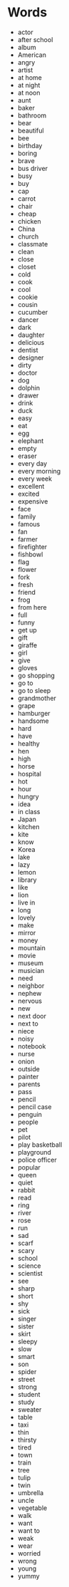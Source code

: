 # Words
* actor
* after school
* album
* American
* angry
* artist
* at home
* at night
* at noon
* aunt
* baker
* bathroom
* bear
* beautiful
* bee
* birthday
* boring
* brave
* bus driver
* busy
* buy
* cap
* carrot
* chair
* cheap
* chicken
* China
* church
* classmate
* clean
* close
* closet
* cold
* cook
* cool
* cookie
* cousin
* cucumber
* dancer
* dark
* daughter
* delicious
* dentist
* designer
* dirty
* doctor
* dog
* dolphin
* drawer
* drink
* duck
* easy
* eat
* egg
* elephant
* empty
* eraser
* every day
* every morning
* every week
* excellent
* excited
* expensive
* face
* family
* famous
* fan
* farmer
* firefighter
* fishbowl
* flag
* flower
* fork
* fresh
* friend
* frog
* from here
* full
* funny
* get up
* gift
* giraffe
* girl
* give
* gloves
* go shopping
* go to
* go to sleep
* grandmother
* grape
* hamburger
* handsome
* hard
* have
* healthy
* hen
* high
* horse
* hospital
* hot
* hour
* hungry
* idea
* in class
* Japan
* kitchen
* kite
* know
* Korea
* lake
* lazy
* lemon
* library
* like
* lion
* live in
* long
* lovely
* make
* mirror
* money
* mountain
* movie
* museum
* musician
* need
* neighbor
* nephew
* nervous
* new
* next door
* next to
* niece
* noisy
* notebook
* nurse
* onion
* outside
* painter
* parents
* pass
* pencil
* pencil case
* penguin
* people
* pet
* pilot
* play basketball
* playground
* police officer
* popular
* queen
* quiet
* rabbit
* read
* ring
* river
* rose
* run
* sad
* scarf
* scary
* school
* science
* scientist
* see
* sharp
* short
* shy
* sick
* singer
* sister
* skirt
* sleepy
* slow
* smart
* son
* spider
* street
* strong
* student
* study
* sweater
* table
* taxi
* thin
* thirsty
* tired
* town
* train
* tree
* tulip
* twin
* umbrella
* uncle
* vegetable
* walk
* want
* want to
* weak
* wear
* worried
* wrong
* young
* yummy
